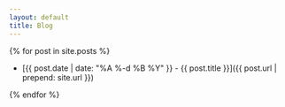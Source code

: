 ```yaml
---
layout: default
title: Blog
---
```

{% for post in site.posts %}
	
- [{{ post.date | date: "%A %-d %B %Y" }} - {{ post.title }}]({{ post.url | prepend: site.url }})
		
{% endfor %}